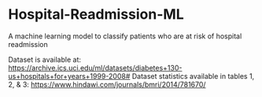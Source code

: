 # Hospital-Readmission-ML
A machine learning model to classify patients who are at risk of hospital readmission

Dataset is available at: https://archive.ics.uci.edu/ml/datasets/diabetes+130-us+hospitals+for+years+1999-2008#
Dataset statistics available in tables 1, 2, & 3: https://www.hindawi.com/journals/bmri/2014/781670/
